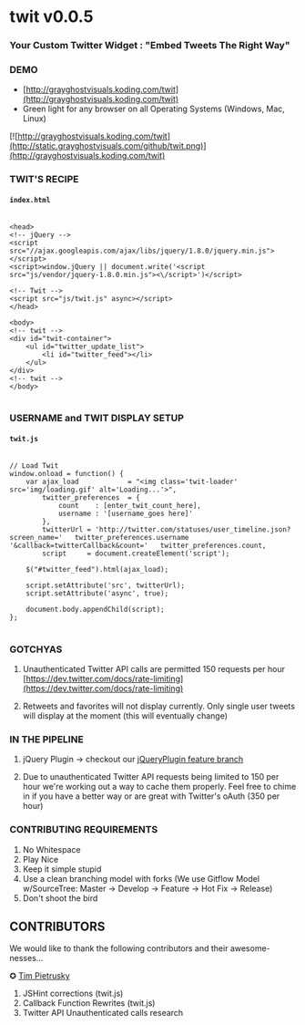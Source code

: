 # twit v0.0.5
### Your Custom Twitter Widget : "Embed Tweets The Right Way"

### DEMO
* [http://grayghostvisuals.koding.com/twit](http://grayghostvisuals.koding.com/twit)
* Green light for any browser on all Operating Systems (Windows, Mac, Linux)

[![http://grayghostvisuals.koding.com/twit](http://static.grayghostvisuals.com/github/twit.png)](http://grayghostvisuals.koding.com/twit)


### TWIT'S RECIPE
#### <code>index.html</code>
<pre>
<code>
&lt;head&gt;
&lt;!-- jQuery --&gt;
&lt;script src=&quot;//ajax.googleapis.com/ajax/libs/jquery/1.8.0/jquery.min.js&quot;&gt;&lt;/script&gt;
&lt;script&gt;window.jQuery || document.write(&#39;&lt;script src=&quot;js/vendor/jquery-1.8.0.min.js&quot;&gt;&lt;\/script&gt;&#39;)&lt;/script&gt;

&lt;!-- Twit --&gt;
&lt;script src=&quot;js/twit.js&quot; async&gt;&lt;/script&gt;
&lt;/head&gt;

&lt;body&gt;
&lt;!-- twit --&gt;
&lt;div id=&quot;twit-container&quot;&gt;
    &lt;ul id=&quot;twitter_update_list&quot;&gt;
        &lt;li id=&quot;twitter_feed&quot;&gt;&lt;/li&gt;
    &lt;/ul&gt;
&lt;/div&gt;
&lt;!-- twit --&gt;
&lt;/body&gt;
</code>
</pre>

### USERNAME and TWIT DISPLAY SETUP
#### <code>twit.js</code>
<pre>
<code>
// Load Twit
window.onload = function() {
    var ajax_load            = &quot;&lt;img class=&#39;twit-loader&#39; src=&#39;img/loading.gif&#39; alt=&#39;Loading...&#39;&gt;&quot;,
        twitter_preferences  = {
            count    : [enter_twit_count_here],
            username : &#39;[username_goes here]&#39;
        },
        twitterUrl = &#39;http://twitter.com/statuses/user_timeline.json?screen_name=&#39;   twitter_preferences.username   &#39;&amp;callback=twitterCallback&amp;count=&#39;   twitter_preferences.count,
        script     = document.createElement(&#39;script&#39;);

    $(&quot;#twitter_feed&quot;).html(ajax_load);

    script.setAttribute(&#39;src&#39;, twitterUrl);
    script.setAttribute(&#39;async&#39;, true);

    document.body.appendChild(script);
};
</code>
</pre>

### GOTCHYAS
1. Unauthenticated Twitter API calls are permitted 150 requests per hour [https://dev.twitter.com/docs/rate-limiting](https://dev.twitter.com/docs/rate-limiting)

2. Retweets and favorites will not display currently. Only single user tweets will display at the moment (this will eventually change)

### IN THE PIPELINE
1. jQuery Plugin &rarr; checkout our [jQueryPlugin feature branch](https://github.com/grayghostvisuals/twit/tree/feature/jQueryPlugin)

2. Due to unauthenticated Twitter API requests being limited to 150 per hour we're working out a way to cache them properly. Feel free to chime in if you have a better way or are great with Twitter's oAuth (350 per hour)

### CONTRIBUTING REQUIREMENTS
1. No Whitespace
2. Play Nice
3. Keep it simple stupid
4. Use a clean branching model with forks (We use Gitflow Model w/SourceTree: Master &rarr; Develop &rarr; Feature &rarr; Hot Fix &rarr; Release)
5. Don't shoot the bird

## CONTRIBUTORS
We would like to thank the following contributors and their awesome-nesses...

&#10026; [Tim Pietrusky](https://github.com/TimPietrusky)
  1. JSHint corrections (twit.js)
  2. Callback Function Rewrites (twit.js)
  3. Twitter API Unauthenticated calls research